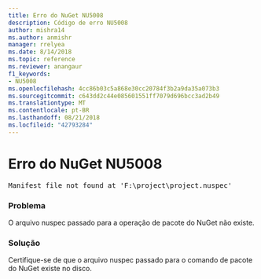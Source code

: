 ```yaml
---
title: Erro do NuGet NU5008
description: Código de erro NU5008
author: mishra14
ms.author: anmishr
manager: rrelyea
ms.date: 8/14/2018
ms.topic: reference
ms.reviewer: anangaur
f1_keywords:
- NU5008
ms.openlocfilehash: 4cc86b03c5a868e30cc20784f3b2a9da35a073b3
ms.sourcegitcommit: c643dd2c44e085601551ff7079d696bcc3ad2b49
ms.translationtype: MT
ms.contentlocale: pt-BR
ms.lasthandoff: 08/21/2018
ms.locfileid: "42793284"
---
```

# <a name="nuget-error-nu5008"></a>Erro do NuGet NU5008
<pre>Manifest file not found at 'F:\project\project.nuspec'</pre>

### <a name="issue"></a>Problema

O arquivo nuspec passado para a operação de pacote do NuGet não existe.


### <a name="solution"></a>Solução

Certifique-se de que o arquivo nuspec passado para o comando de pacote do NuGet existe no disco.

